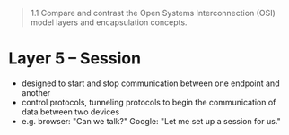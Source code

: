 > 1.1 Compare and contrast the Open Systems Interconnection (OSI) model layers and encapsulation concepts.

# Layer 5 – Session

- designed to start and stop communication between one endpoint and another
- control protocols, tunneling protocols to begin the communication of data between two devices
- e.g. browser: "Can we talk?" Google: "Let me set up a session for us."